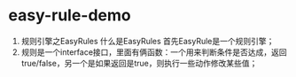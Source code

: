 # easy-rule-demo

1. 规则引擎之EasyRules 什么是EasyRules 首先EasyRule是一个规则引擎；
2. 规则是一个interface接口，里面有俩函数：一个用来判断条件是否达成，返回true/false，另一个是如果返回是true，则执行一些动作修改某些值；


